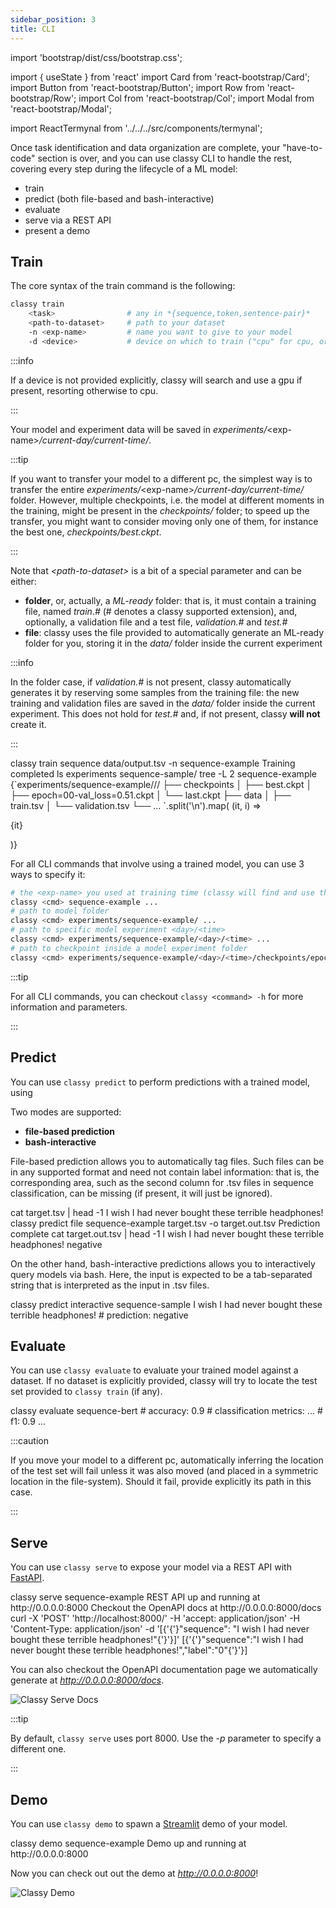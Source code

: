```yaml
---
sidebar_position: 3
title: CLI
---
```


import 'bootstrap/dist/css/bootstrap.css';

import { useState } from 'react'
import Card from 'react-bootstrap/Card';
import Button from 'react-bootstrap/Button';
import Row from 'react-bootstrap/Row';
import Col from 'react-bootstrap/Col';
import Modal from 'react-bootstrap/Modal';

import ReactTermynal from '../../../src/components/termynal';

Once task identification and data organization are complete, your "have-to-code" section is over, and you can use classy
CLI to handle the rest, covering every step during the lifecycle of a ML model:
* train
* predict (both file-based and bash-interactive)
* evaluate
* serve via a REST API
* present a demo

## Train

The core syntax of the train command is the following:
```bash
classy train 
    <task>                # any in *{sequence,token,sentence-pair}*
    <path-to-dataset>     # path to your dataset
    -n <exp-name>         # name you want to give to your model
    -d <device>           # device on which to train ("cpu" for cpu, or device number for gpu)
```

:::info

If a device is not provided explicitly, classy will search and use a gpu if present, resorting otherwise to cpu.

:::

Your model and experiment data will be saved in *experiments/*&lt;exp-name&gt;*/current-day/current-time/*.

:::tip

If you want to transfer your model to a different pc, the simplest way is to transfer the entire 
*experiments/*&lt;exp-name&gt;*/current-day/current-time/* folder. However, multiple checkpoints, i.e. the model at different
moments in the training, might be present in the *checkpoints/* folder; to speed up the transfer, you might want to
consider moving only one of them, for instance the best one, *checkpoints/best.ckpt*.

:::

Note that *&lt;path-to-dataset&gt;* is a bit of a special parameter and can be either:
* **folder**, or, actually, a *ML-ready* folder: that is, it must contain a training file, named *train.#* 
  (# denotes a classy supported extension), and, optionally, a validation file and a test file, *validation.#* and *test.#*
* **file**: classy uses the file provided to automatically generate an ML-ready folder for you, storing it in the
  *data/* folder inside the current experiment
  
:::info

In the folder case, if *validation.#* is not present, classy automatically generates it by reserving some samples
from the training file: the new training and validation files are saved in the *data/* folder inside the current experiment.
This does not hold for *test.#* and, if not present, classy **will not** create it.

:::

<ReactTermynal>
  <span data-ty="input">classy train sequence data/output.tsv -n sequence-example</span>
  <span data-ty="progress"></span>
  <span data-ty>Training completed</span>
  <span data-ty="input">ls experiments</span>
  <span data-ty>sequence-sample/</span>
  <span data-ty="input">tree -L 2 sequence-example</span>
  <span className="data-ty-treefix" data-ty>
    <div>
        {`experiments/sequence-example/<day>/<time>/
          ├── checkpoints
            │   ├── best.ckpt
            │   ├── epoch=00-val_loss=0.51.ckpt
            │   └── last.ckpt
            ├── data
            │   ├── train.tsv
            │   └── validation.tsv
            └── ...
        `.split('\n').map( (it, i) => <p key={i} style={{lineHeight: "1.0"}}>{it}</p>)}
    </div>
  </span>
</ReactTermynal>

<p />

For all CLI commands that involve using a trained model, you can use 3 ways to specify it:
```bash
# the <exp-name> you used at training time (classy will find and use the latest best.ckpt)
classy <cmd> sequence-example ... 
# path to model folder
classy <cmd> experiments/sequence-example/ ... 
# path to specific model experiment <day>/<time> 
classy <cmd> experiments/sequence-example/<day>/<time> ... 
# path to checkpoint inside a model experiment folder
classy <cmd> experiments/sequence-example/<day>/<time>/checkpoints/epoch=00-val_loss=0.51.ckpt
```

:::tip

For all CLI commands, you can checkout `classy <command> -h` for more information and parameters.

:::

## Predict

You can use `classy predict` to perform predictions with a trained model, using 

Two modes are supported:
* **file-based prediction** 
* **bash-interactive**

File-based prediction allows you to automatically tag files. Such files can be in any supported format and need not contain 
label information: that is, the corresponding area, such as the second column for .tsv files in sequence classification, 
can be missing (if present, it will just be ignored).

<ReactTermynal>
  <span data-ty="input">cat target.tsv | head -1</span>
  <span data-ty>I wish I had never bought these terrible headphones!</span>
  <span data-ty="input">classy predict file sequence-example target.tsv -o target.out.tsv</span>
  <span data-ty="progress"></span>
  <span data-ty>Prediction complete</span>
  <span data-ty="input">cat target.out.tsv | head -1</span>
  <span data-ty>I wish I had never bought these terrible headphones!    negative</span>
</ReactTermynal>

<p />

On the other hand, bash-interactive predictions allows you to interactively query models via bash. 
Here, the input is expected to be a tab-separated string that is interpreted as the input in .tsv files.

<ReactTermynal>
  <span data-ty="input">classy predict interactive sequence-sample</span>
  <span data-ty="input" data-ty-prompt="Enter source text: ">I wish I had never bought these terrible headphones!</span>
  <span data-ty data-ty-start-delay="2000">  # prediction: negative</span>
  <span data-ty data-ty-prompt="Enter source text: "></span>
</ReactTermynal>

<p />

## Evaluate

You can use `classy evaluate` to evaluate your trained model against a dataset. If no dataset is explicitly
provided, classy will try to locate the test set provided to `classy train` (if any).

<ReactTermynal>
  <span data-ty="input">classy evaluate sequence-bert</span>
  <span data-ty="progress"></span>
  <span data-ty># accuracy: 0.9</span>
  <span data-ty># classification metrics:</span>
  <span data-ty>...</span>
  <span data-ty>    # f1: 0.9</span>
  <span data-ty>...</span>
</ReactTermynal>

<p />

:::caution

If you move your model to a different pc, automatically inferring the location of the test set will fail 
unless it was also moved (and placed in a symmetric location in the file-system). Should it fail, provide
explicitly its path in this case.

:::

## Serve

You can use `classy serve` to expose your model via a REST API with [FastAPI](https://fastapi.tiangolo.com/).

<ReactTermynal>
  <span data-ty="input">classy serve sequence-example</span>
  <span data-ty data-ty-start-delay="2000">REST API up and running at http://0.0.0.0:8000</span>
  <span data-ty>Checkout the OpenAPI docs at http://0.0.0.0:8000/docs</span>
  <span data-ty="input">curl -X 'POST' 'http://localhost:8000/' -H 'accept: application/json' -H 'Content-Type: application/json' -d '[{'{'}"sequence": "I wish I had never bought these terrible headphones!"{'}'}]'</span>
  <span data-ty data-ty-start-delay="2000">[{'{'}"sequence":"I wish I had never bought these terrible headphones!","label":"0"{'}'}]</span>
</ReactTermynal>

<p />

You can also checkout the OpenAPI documentation page we automatically generate at *http://0.0.0.0:8000/docs*.

![Classy Serve Docs](/img/intro/serve-docs.png)

:::tip

By default, `classy serve` uses port 8000. Use the *-p* parameter to specify a different one.

:::

## Demo

You can use `classy demo` to spawn a [Streamlit](https://streamlit.io/) demo of your model.

<ReactTermynal>
  <span data-ty="input">classy demo sequence-example</span>
  <span data-ty data-ty-start-delay="2000">Demo up and running at http://0.0.0.0:8000</span>
</ReactTermynal>

<p />

Now you can check out out the demo at *http://0.0.0.0:8000*!

![Classy Demo](/img/intro/demo.png)

